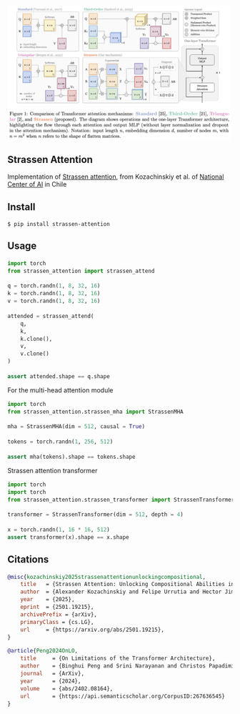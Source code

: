 <img src="./fig1.png" width="500px"></img>

## Strassen Attention

Implementation of [Strassen attention](https://arxiv.org/abs/2501.19215), from Kozachinskiy et al. of [National Center of AI](https://cenia.cl/) in Chile

## Install

```shell
$ pip install strassen-attention
```

## Usage

```python
import torch
from strassen_attention import strassen_attend

q = torch.randn(1, 8, 32, 16)
k = torch.randn(1, 8, 32, 16)
v = torch.randn(1, 8, 32, 16)

attended = strassen_attend(
    q,
    k,
    k.clone(),
    v,
    v.clone()
)

assert attended.shape == q.shape
```

For the multi-head attention module

```python
import torch
from strassen_attention.strassen_mha import StrassenMHA

mha = StrassenMHA(dim = 512, causal = True)

tokens = torch.randn(1, 256, 512)

assert mha(tokens).shape == tokens.shape
```

Strassen attention transformer

```python
import torch
import torch
from strassen_attention.strassen_transformer import StrassenTransformer

transformer = StrassenTransformer(dim = 512, depth = 4)

x = torch.randn(1, 16 * 16, 512)
assert transformer(x).shape == x.shape
```

## Citations

```bibtex
@misc{kozachinskiy2025strassenattentionunlockingcompositional,
    title   = {Strassen Attention: Unlocking Compositional Abilities in Transformers Based on a New Lower Bound Method}, 
    author  = {Alexander Kozachinskiy and Felipe Urrutia and Hector Jimenez and Tomasz Steifer and Germán Pizarro and Matías Fuentes and Francisco Meza and Cristian B. Calderon and Cristóbal Rojas},
    year    = {2025},
    eprint  = {2501.19215},
    archivePrefix = {arXiv},
    primaryClass = {cs.LG},
    url     = {https://arxiv.org/abs/2501.19215}, 
}
```

```bibtex
@article{Peng2024OnLO,
    title     = {On Limitations of the Transformer Architecture},
    author    = {Binghui Peng and Srini Narayanan and Christos Papadimitriou},
    journal   = {ArXiv},
    year      = {2024},
    volume    = {abs/2402.08164},
    url       = {https://api.semanticscholar.org/CorpusID:267636545}
}
```
